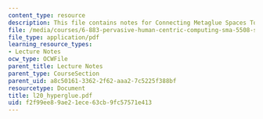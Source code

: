 ```yaml
---
content_type: resource
description: This file contains notes for Connecting Metaglue Spaces Together.
file: /media/courses/6-883-pervasive-human-centric-computing-sma-5508-spring-2006/f2f99ee89ae21ece63cb9fc57571e413_l20_hyperglue.pdf
file_type: application/pdf
learning_resource_types:
- Lecture Notes
ocw_type: OCWFile
parent_title: Lecture Notes
parent_type: CourseSection
parent_uid: a8c50161-3362-2f62-aaa2-7c5225f388bf
resourcetype: Document
title: l20_hyperglue.pdf
uid: f2f99ee8-9ae2-1ece-63cb-9fc57571e413
---
```

